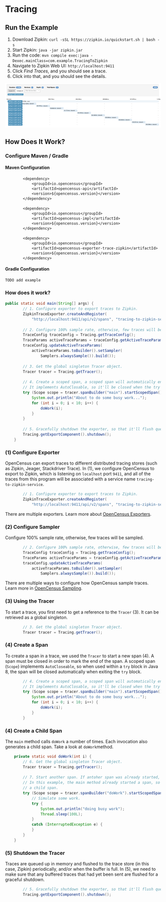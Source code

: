 # Tracing

## Run the Example

1. Download Zipkin: `curl -sSL https://zipkin.io/quickstart.sh | bash -s`
2. Start Zipkin: `java -jar zipkin.jar`
3. Run the code: `mvn compile exec:java -Dexec.mainClass=com.example.TracingToZipkin`
4. Navigate to Zipkin Web UI: `http://localhost:9411`
5. Click _Find Traces_, and you should see a trace.
6. Click into that, and you should see the details. 

![Zipkin view from the example application.](../.gitbook/assets/image.png)

## How Does It Work?

### Configure Maven / Gradle

#### Maven Configuration

```markup
        <dependency>
            <groupId>io.opencensus</groupId>
            <artifactId>opencensus-api</artifactId>
            <version>${opencensus.version}</version>
        </dependency>

        <dependency>
            <groupId>io.opencensus</groupId>
            <artifactId>opencensus-impl</artifactId>
            <version>${opencensus.version}</version>
        </dependency>

        <dependency>
            <groupId>io.opencensus</groupId>
            <artifactId>opencensus-exporter-trace-zipkin</artifactId>
            <version>${opencensus.version}</version>
        </dependency>
```

#### Gradle Configuration

```text
TODO add example
```

### How does it work?

```java
public static void main(String[] args) {
		// 1. Configure exporter to export traces to Zipkin.
		ZipkinTraceExporter.createAndRegister(
			"http://localhost:9411/api/v2/spans", "tracing-to-zipkin-service");

		// 2. Configure 100% sample rate, otherwise, few traces will be sampled.
		TraceConfig traceConfig = Tracing.getTraceConfig();
		TraceParams activeTraceParams = traceConfig.getActiveTraceParams();
		traceConfig.updateActiveTraceParams(
			activeTraceParams.toBuilder().setSampler(
				Samplers.alwaysSample()).build());

		// 3. Get the global singleton Tracer object.
		Tracer tracer = Tracing.getTracer();

		// 4. Create a scoped span, a scoped span will automatically end when closed.
		// It implements AutoClosable, so it'll be closed when the try block ends.
		try (Scope scope = tracer.spanBuilder("main").startScopedSpan()) {
			System.out.println("About to do some busy work...");
			for (int i = 0; i < 10; i++) {
				doWork(i);
			}
		}

		// 5. Gracefully shutdown the exporter, so that it'll flush queued traces to Zipkin.
		Tracing.getExportComponent().shutdown();
	}
```

### \(1\) Configure Exporter

OpenCensus can export traces to different distributed tracing stores \(such as Zipkin, Jeager, Stackdriver Trace\). In \(1\), we configure OpenCensus to export to Zipkin, which is listening on `localhost` port `9411`, and all of the traces from this program will be associated with a service name `tracing-to-zipkin-service`.

```java
		// 1. Configure exporter to export traces to Zipkin.
		ZipkinTraceExporter.createAndRegister(
		    "http://localhost:9411/api/v2/spans", "tracing-to-zipkin-service");
```

There are multiple exporters. Learn more about [OpenCensus Exporters]().

### \(2\) Configure Sampler

Configure 100% sample rate, otherwise, few traces will be sampled.

```java
		// 2. Configure 100% sample rate, otherwise, few traces will be sampled.
		TraceConfig traceConfig = Tracing.getTraceConfig();
		TraceParams activeTraceParams = traceConfig.getActiveTraceParams();
		traceConfig.updateActiveTraceParams(
			activeTraceParams.toBuilder().setSampler(
				Samplers.alwaysSample()).build());

```

There are multiple ways to configure how OpenCensus sample traces. Learn more in  [OpenCensus Sampling](../tracing/sampling.md).

### \(3\) Using the Tracer

To start a trace, you first need to get a reference to the `Tracer` \(3\). It can be retrieved as a global singleton.

```java
		// 3. Get the global singleton Tracer object.
		Tracer tracer = Tracing.getTracer();
```

### \(4\) Create a Span

To create a span in a trace, we used the `Tracer` to start a new span \(4\). A span must be closed in order to mark the end of the span. A scoped span \(`Scope`\) implements `AutoCloseable`, so when used within a `try` block in Java 8, the span will be closed automatically when exiting the `try` block.

```java
		// 4. Create a scoped span, a scoped span will automatically end when closed.
		// It implements AutoClosable, so it'll be closed when the try block ends.
		try (Scope scope = tracer.spanBuilder("main").startScopedSpan()) {
			System.out.println("About to do some busy work...");
			for (int i = 0; i < 10; i++) {
				doWork(i);
			}
		}
```

### \(4\) Create a Child Span

The `main` method calls `doWork` a number of times. Each invocation also generates a child span. Take a look at `doWork`method.

```java
	private static void doWork(int i) {
		// 6. Get the global singleton Tracer object.
		Tracer tracer = Tracing.getTracer();

		// 7. Start another span. If antoher span was already started, it'll use that span as the parent span.
		// In this example, the main method already started a span, so that'll be the parent span, and this will be
		// a child span.
		try (Scope scope = tracer.spanBuilder("doWork").startScopedSpan()) {
			// Simulate some work.
			try {
				System.out.println("doing busy work");
				Thread.sleep(100L);
			}
			catch (InterruptedException e) {
			}
		}
	}

```

### \(5\) Shutdown the Tracer

Traces are queued up in memory and flushed to the trace store \(in this case, Zipkin\) periodically, and/or when the buffer is full. In \(5\), we need to make sure that any buffered traces that had yet been sent are flushed for a graceful shutdown.

```java
		// 5. Gracefully shutdown the exporter, so that it'll flush queued traces to Zipkin.
		Tracing.getExportComponent().shutdown();
```

### 



